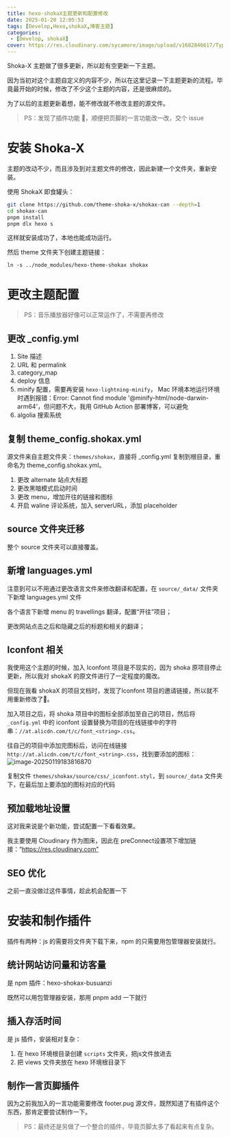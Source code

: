 ```yaml
---
title: hexo-shokaX主题更新和配置修改
date: 2025-01-20 12:05:53
tags: [Develop,Hexo,shokaX,博客主题]
categories: 
 - [Develop, shokaX]
cover: https://res.cloudinary.com/sycamore/image/upload/v1682846617/Typera/2023/04/577e6e5d3f3fdf4d5af4e71de5c13847.png
---
```


Shoka-X 主题做了很多更新，所以趁有空更新一下主题。

因为当初对这个主题自定义的内容不少，所以在这里记录一下主题更新的流程。毕竟最开始的时候，修改了不少这个主题的内容，还是很麻烦的。

为了以后的主题更新着想，能不修改就不修改主题的源文件。

> PS：发现了插件功能 🎉，顺便把页脚的一言功能改一改，交个 issue

# 安装 Shoka-X

主题的改动不少，而且涉及到对主题文件的修改，因此新建一个文件夹，重新安装。

使用 ShokaX 即食罐头：

```sh
git clone https://github.com/theme-shoka-x/shokax-can --depth=1
cd shokax-can
pnpm install
pnpm dlx hexo s
```

这样就安装成功了，本地也能成功运行。

然后 theme 文件夹下创建主题链接：

`ln -s ../node_modules/hexo-theme-shokax shokax`

# 更改主题配置

> PS：音乐播放器好像可以正常运作了，不需要再修改

## 更改 _config.yml

1. Site 描述
2. URL 和 permalink
3. category_map
4. deploy 信息
5. minify 配置，需要再安装 `hexo-lightning-minify`，
   Mac 环境本地运行环境时遇到报错：Error: Cannot find module '@minify-html/node-darwin-arm64'，但问题不大，我用 GitHub Action 部署博客，可以避免
6. algolia 搜索系统

## 复制 theme_config.shokax.yml

源文件来自主题文件夹：`themes/shokax`，直接将 _config.yml 复制到根目录，重命名为 theme_config.shokax.yml。

1. 更改 alternate 站点大标题
2. 更改黑暗模式启动时间
3. 更改 menu，增加开往的链接和图标
4. 开启 waline 评论系统，加入 serverURL，添加 placeholder

## source 文件夹迁移

整个 source 文件夹可以直接覆盖。

## 新增 languages.yml

注意到可以不用通过更改语言文件来修改翻译和配置，在 `source/_data/` 文件夹下新增 languages.yml 文件

各个语言下新增 menu 的 travellings 翻译，配置“开往”项目；

更改网站点击之后和隐藏之后的标题和相关的翻译；

## Iconfont 相关

我使用这个主题的时候，加入 Iconfont 项目是不现实的，因为 shoka 原项目停止更新，所以我对 shokaX 的原文件进行了一定程度的魔改。

但现在我看 shokaX 的项目文档时，发现了Iconfont 项目的邀请链接，所以就不用重新修改了🎉。

加入项目之后，将 shoka 项目中的图标全部添加至自己的项目，然后将 `_config.yml` 中的 iconfont 设置替换为项目的在线链接中的字符串：`//at.alicdn.com/t/c/font_<string>.css`。

往自己的项目中添加完图标后，访问在线链接 `http://at.alicdn.com/t/c/font_<string>.css`，找到要添加的图标：
![image-20250119183816870](https://res.cloudinary.com/sycamore/image/upload/v1737283099/Typora/2025/01/428e3f65a6f441f57d07c85941282c63.png)

复制文件 `themes/shokax/source/css/_iconfont.styl`，到 `source/_data` 文件夹下，在最后加上要添加的图标对应的代码



## 预加载地址设置

这对我来说是个新功能，尝试配置一下看看效果。

我主要使用 Cloudinary 作为图床，因此在 preConnect设置项下增加链接：“https://res.cloudinary.com”

## SEO 优化

之前一直没做过这件事情，趁此机会配置一下

# 安装和制作插件

插件有两种：js 的需要将文件夹下载下来，npm 的只需要用包管理器安装就行。

## 统计网站访问量和访客量

是 npm 插件：hexo-shokax-busuanzi

既然可以用包管理器安装，那用 pnpm add 一下就行

## 插入存活时间

是 js 插件，安装相对复杂：

1. 在 hexo 环境根目录创建 `scripts` 文件夹，把js文件放进去
2. 把 views 文件夹放在 hexo 环境根目录下

## 制作一言页脚插件

因为之前我加入的一言功能需要修改 footer.pug 源文件，既然知道了有插件这个东西，那肯定要尝试制作一下。



> PS：最终还是另做了一个整合的插件，毕竟页脚太多了看起来有点复杂。

